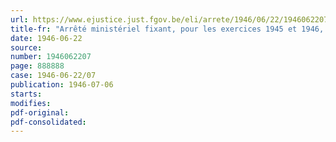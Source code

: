 ```yaml
---
url: https://www.ejustice.just.fgov.be/eli/arrete/1946/06/22/1946062207/justel
title-fr: "Arrêté ministériel fixant, pour les exercices 1945 et 1946, la redevance proportionnelle à verser au Conseil professionnel de l'Industrie des Métaux non ferreux en liquidation"
date: 1946-06-22
source:
number: 1946062207
page: 888888
case: 1946-06-22/07
publication: 1946-07-06
starts:
modifies:
pdf-original:
pdf-consolidated:
---
```


